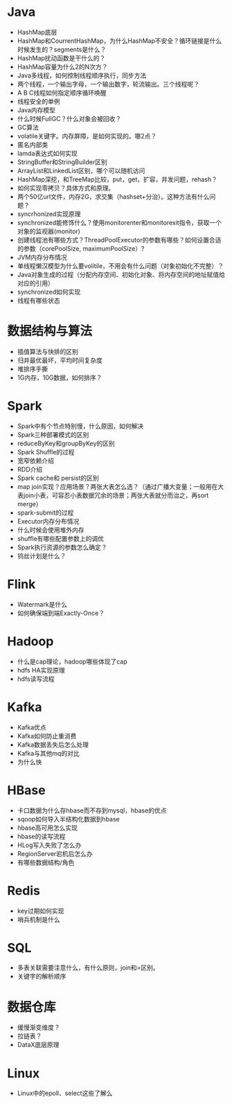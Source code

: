 # Java
- HashMap底层
- HashMap和CourrentHashMap，为什么HashMap不安全？循环链接是什么时候发生的？segments是什么？
- HashMap扰动函数是干什么的？
- HashMap容量为什么2的N次方？
- Java多线程，如何控制线程顺序执行，同步方法
- 两个线程，一个输出字母，一个输出数字，轮流输出。三个线程呢？
- A B C线程如何指定顺序循环唤醒
- 线程安全的单例
- Java内存模型
- 什么时候FullGC？什么对象会被回收？
- GC算法
- volatile关键字。内存屏障，是如何实现的。哪2点？
- 匿名内部类
- lamda表达式如何实现
- StringBuffer和StringBuilder区别
- ArrayList和LinkedList区别，哪个可以随机访问
- HashMap深挖，和TreeMap比较，put，get，扩容，并发问题，rehash？
- 如何实现零拷贝？具体方式和原理。
- 两个50亿url文件，内存2G，求交集（hashset+分治）。这种方法有什么问题？
- syncrhonized实现原理
- synchronized能修饰什么？使用monitorenter和monitorexit指令，获取一个对象的监视器(monitor)
- 创建线程池有哪些方式？ThreadPoolExecutor的参数有哪些？如何设置合适的参数（corePoolSize, maximumPoolSize）?
- JVM内存分布情况
- 单线程懒汉模型为什么要volitile，不用会有什么问题（对象初始化不完整）？
- Java对象生成的过程（分配内存空间、初始化对象、将内存空间的地址赋值给对应的引用）
- synchronized如何实现
- 线程有哪些状态

# 数据结构与算法
- 插值算法与快排的区别
- 归并最优最坏，平均时间复杂度
- 堆排序手撕
- 1G内存，10G数据，如何排序？ 

# Spark
- Spark中有个节点特别慢，什么原因，如何解决
- Spark三种部署模式的区别
- reduceByKey和groupByKey的区别
- Spark Shuffle的过程
- 宽窄依赖介绍
- RDD介绍
- Spark cache和 persist的区别
- map join实现？应用场景？两张大表怎么选？（通过广播大变量；一般用在大表join小表，可容忍小表数据冗余的场景；两张大表就分而治之，再sort merge）
- spark-submit的过程
- Executor内存分布情况
- 什么时候会使用堆外内存
- shuffle有哪些配置参数上的调优
- Spark执行资源的参数怎么确定？
- 钨丝计划是什么？

# Flink
- Watermark是什么
- 如何确保端到端Exactly-Once？

# Hadoop
- 什么是cap理论，hadoop哪些体现了cap
- hdfs HA实现原理
- hdfs读写流程 

# Kafka
- Kafka优点
- Kafka如何防止重消费
- Kafka数据丢失后怎么处理
- Kafka与其他mq的对比
- 为什么快

# HBase
- 卡口数据为什么存hbase而不存到mysql，hbase的优点
- sqoop如何导入半结构化数据到hbase
- hbase高可用怎么实现
- hbase的读写流程
- HLog写入失败了怎么办
- RegionServer宕机后怎么办
- 有哪些数据结构/角色

# Redis
- key过期如何实现
- 哨兵机制是什么

# SQL
- 多表关联需要注意什么，有什么原则，join和=区别。
- 关键字的解析顺序

# 数据仓库
- 缓慢渐变维度？
- 拉链表？
- DataX底层原理

# Linux
- Linux中的epoll、select这些了解么